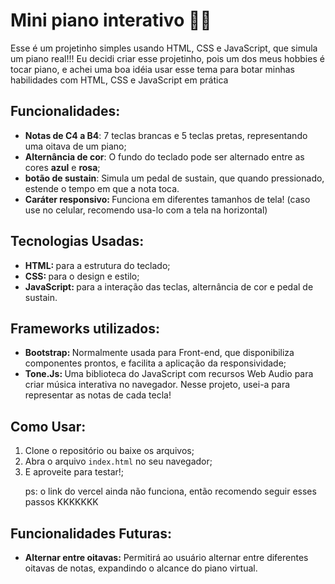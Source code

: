 <h1>Mini piano interativo 🎹🎶</h1>
    <p>Esse é um projetinho simples usando HTML, CSS e JavaScript, que simula um piano real!!! Eu decidi criar esse projetinho, pois um dos meus hobbies é tocar piano, e achei uma boa idéia usar esse tema para botar minhas habilidades com HTML, CSS e JavaScript em prática </p>

  <h2>Funcionalidades:</h2>
    <ul>
        <li><strong>Notas de C4 a B4</strong>: 7 teclas brancas e 5 teclas pretas, representando uma oitava de um piano; </li>
        <li><strong>Alternância de cor</strong>: O fundo do teclado pode ser alternado entre as cores <strong>azul</strong> e <strong>rosa</strong>;</li>
        <li><strong>botão de sustain</strong>: Simula um pedal de sustain, que quando pressionado, estende o tempo em que a nota toca. </li>
        <li><strong>Caráter responsivo: </strong> Funciona em diferentes tamanhos de tela! (caso use no celular, recomendo usa-lo com a tela na horizontal) </li>
    </ul>

  <h2>Tecnologias Usadas:</h2>
    <ul>
        <li><strong>HTML: </strong> para a estrutura do teclado;</li>
        <li><strong>CSS: </strong> para o design e estilo;</li>
        <li><strong>JavaScript: </strong> para a interação das teclas, alternância de cor e pedal de sustain.</li>
    </ul>

    
  <h2>Frameworks utilizados:</h2>
    <ul>
        <li><strong>Bootstrap: </strong> Normalmente usada para Front-end, que disponibiliza componentes prontos, e facilita a aplicação da responsividade; </li>
        <li><strong>Tone.Js: </strong> Uma biblioteca do JavaScript com recursos Web Audio para criar música interativa no navegador. Nesse projeto, usei-a para representar as notas de cada tecla! </li>
    </ul>

  
  <h2>Como Usar:</h2>
    <ol>
        <li>Clone o repositório ou baixe os arquivos;</li>
        <li>Abra o arquivo <code>index.html</code> no seu navegador;</li>
        <li>E aproveite para testar!;</li>
        <p> ps: o link do vercel ainda não funciona, então recomendo seguir esses passos KKKKKKK </p>
    </ol>

  <h2>Funcionalidades Futuras:</h2>
<ul>
    <li><strong>Alternar entre oitavas:</strong> Permitirá ao usuário alternar entre diferentes oitavas de notas, expandindo o alcance do piano virtual.</li>
</ul>
